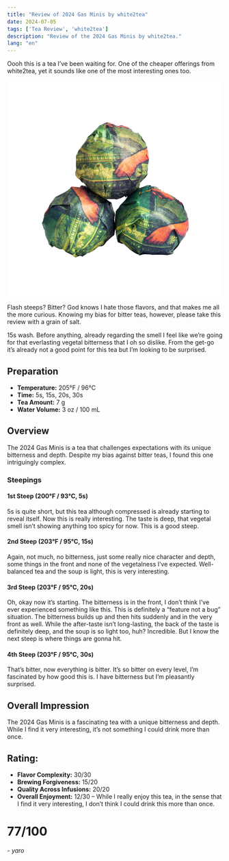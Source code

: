 ```yaml
---
title: "Review of 2024 Gas Minis by white2tea"
date: 2024-07-05
tags: ['Tea Review', 'white2tea']
description: "Review of the 2024 Gas Minis by white2tea."
lang: "en"
---
```


Oooh this is a tea I’ve been waiting for. One of the cheaper offerings from white2tea, yet it sounds like one of the most interesting ones too.

![](image-24.png)

Flash steeps? Bitter? God knows I hate those flavors, and that makes me all the more curious. Knowing my bias for bitter teas, however, please take this review with a grain of salt.

15s wash. Before anything, already regarding the smell I feel like we’re going for that everlasting vegetal bitterness that I oh so dislike. From the get-go it’s already not a good point for this tea but I’m looking to be surprised.

## Preparation

- **Temperature:** 205°F / 96°C
- **Time:** 5s, 15s, 20s, 30s
- **Tea Amount:** 7 g
- **Water Volume:** 3 oz / 100 mL

## Overview

The 2024 Gas Minis is a tea that challenges expectations with its unique bitterness and depth. Despite my bias against bitter teas, I found this one intriguingly complex.

### Steepings

#### 1st Steep (200°F / 93°C, 5s)

5s is quite short, but this tea although compressed is already starting to reveal itself. Now this is really interesting. The taste is deep, that vegetal smell isn’t showing anything too spicy for now. This is a good steep.

#### 2nd Steep (203°F / 95°C, 15s)

Again, not much, no bitterness, just some really nice character and depth, some things in the front and none of the vegetalness I’ve expected. Well-balanced tea and the soup is light, this is very interesting.

#### 3rd Steep (203°F / 95°C, 20s)

Oh, okay now it’s starting. The bitterness is in the front, I don’t think I’ve ever experienced something like this. This is definitely a “feature not a bug” situation. The bitterness builds up and then hits suddenly and in the very front as well. While the after-taste isn’t long-lasting, the back of the taste is definitely deep, and the soup is so light too, huh? Incredible. But I know the next steep is where things are gonna hit.

#### 4th Steep (203°F / 95°C, 30s)

That’s bitter, now everything is bitter. It’s so bitter on every level, I’m fascinated by how good this is. I have bitterness but I’m pleasantly surprised.

## Overall Impression

The 2024 Gas Minis is a fascinating tea with a unique bitterness and depth. While I find it very interesting, it’s not something I could drink more than once.

## Rating:

- **Flavor Complexity:** 30/30
- **Brewing Forgiveness:** 15/20
- **Quality Across Infusions:** 20/20
- **Overall Enjoyment:** 12/30 – While I really enjoy this tea, in the sense that I find it very interesting, I don’t think I could drink this more than once.

# 77/100

*- yaro*
